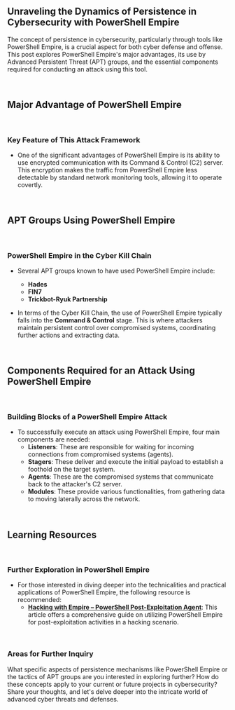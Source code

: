 ## Unraveling the Dynamics of Persistence in Cybersecurity with PowerShell Empire

The concept of persistence in cybersecurity, particularly through tools like PowerShell Empire, is a crucial aspect for both cyber defense and offense. This post explores PowerShell Empire's major advantages, its use by Advanced Persistent Threat (APT) groups, and the essential components required for conducting an attack using this tool.

<br>

## Major Advantage of PowerShell Empire

<br>

### Key Feature of This Attack Framework

- One of the significant advantages of PowerShell Empire is its ability to use encrypted communication with its Command & Control (C2) server. This encryption makes the traffic from PowerShell Empire less detectable by standard network monitoring tools, allowing it to operate covertly.

<br>

## APT Groups Using PowerShell Empire

<br>

### PowerShell Empire in the Cyber Kill Chain

- Several APT groups known to have used PowerShell Empire include:
  - **Hades**
  - **FIN7**
  - **Trickbot-Ryuk Partnership**

- In terms of the Cyber Kill Chain, the use of PowerShell Empire typically falls into the **Command & Control** stage. This is where attackers maintain persistent control over compromised systems, coordinating further actions and extracting data.

<br>

## Components Required for an Attack Using PowerShell Empire

<br>

### Building Blocks of a PowerShell Empire Attack

- To successfully execute an attack using PowerShell Empire, four main components are needed:
  - **Listeners**: These are responsible for waiting for incoming connections from compromised systems (agents).
  - **Stagers**: These deliver and execute the initial payload to establish a foothold on the target system.
  - **Agents**: These are the compromised systems that communicate back to the attacker's C2 server.
  - **Modules**: These provide various functionalities, from gathering data to moving laterally across the network.

<br>

## Learning Resources

<br>

### Further Exploration in PowerShell Empire

- For those interested in diving deeper into the technicalities and practical applications of PowerShell Empire, the following resource is recommended:
  - **[Hacking with Empire – PowerShell Post-Exploitation Agent](https://www.hackingarticles.in/hacking-with-empire-powershell-post-exploitation-agent/)**: This article offers a comprehensive guide on utilizing PowerShell Empire for post-exploitation activities in a hacking scenario.

<br>

### Areas for Further Inquiry

What specific aspects of persistence mechanisms like PowerShell Empire or the tactics of APT groups are you interested in exploring further? How do these concepts apply to your current or future projects in cybersecurity? Share your thoughts, and let's delve deeper into the intricate world of advanced cyber threats and defenses.
